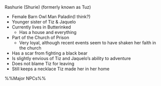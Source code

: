 Rashurie (Shurie) (formerly known as Tuz)
- Female Barn Owl Man Paladin(I think?)
- Younger sister of Tiz & Jaquelo
- Currently lives in Butterinked
	- Has a house and everything
- Part of the Church of Prison
	- Very loyal, although recent events seem to have shaken her faith in the church
- Has a scar from fighting a black bear
- Is slightly envious of Tiz and Jaquelo’s ability to adventure
- Does not blame Tiz for leaving
- Still keeps a necklace Tiz made her in her home

%%Major NPCs%%